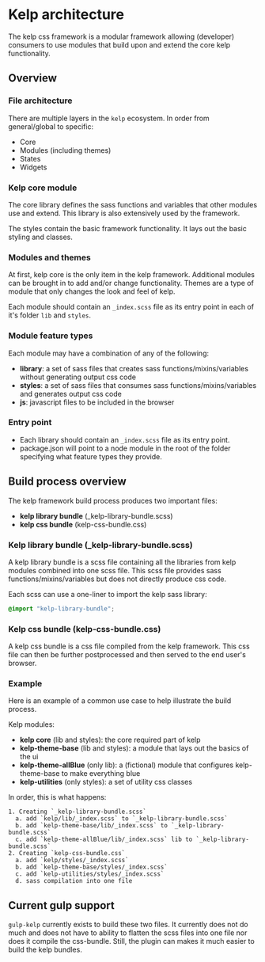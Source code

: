 # Kelp architecture

The kelp css framework is a modular framework allowing (developer) consumers to use modules that build upon and extend the core kelp functionality.

## Overview
### File architecture
There are multiple layers in the `kelp` ecosystem. In order from general/global to specific:
- Core
- Modules (including themes)
- States
- Widgets

### Kelp core module
The core library defines the sass functions and variables that other modules use and extend. This library is also extensively used by the framework.

The styles contain the basic framework functionality. It lays out the basic styling and classes.

### Modules and themes
At first, kelp core is the only item in the kelp framework. Additional modules can be brought in to add and/or change functionality. Themes are a type of module that only changes the look and feel of kelp.

Each module should contain an `_index.scss` file as its entry point in each of it's folder `lib` and `styles`.

### Module feature types
Each module may have a combination of any of the following:
- **library**: a set of sass files that creates sass functions/mixins/variables without generating output css code
- **styles**: a set of sass files that consumes sass functions/mixins/variables and generates output css code
- **js**: javascript files to be included in the browser

### Entry point
- Each library should contain an `_index.scss` file as its entry point.
- package.json will point to a node module in the root of the folder specifying what feature types they provide.

## Build process overview
The kelp framework build process produces two important files:
- **kelp library bundle** (_kelp-library-bundle.scss)
- **kelp css bundle** (kelp-css-bundle.css)

### Kelp library bundle (_kelp-library-bundle.scss)
A kelp library bundle is a scss file containing all the libraries from kelp modules combined into one scss file. This scss file provides sass functions/mixins/variables but does not directly produce css code.

Each scss can use a one-liner to import the kelp sass library:
```css
@import "kelp-library-bundle";
```

### Kelp css bundle (kelp-css-bundle.css)
A kelp css bundle is a css file compiled from the kelp framework. This css file can then be further postprocessed and then served to the end user's browser.

### Example
Here is an example of a common use case to help illustrate the build process.

Kelp modules:
- **kelp core** (lib and styles): the core required part of kelp
- **kelp-theme-base** (lib and styles): a module that lays out the basics of the ui
- **kelp-theme-allBlue** (only lib): a (fictional) module that configures kelp-theme-base to make everything blue
- **kelp-utilities** (only styles): a set of utility css classes

In order, this is what happens:
```
1. Creating `_kelp-library-bundle.scss`
  a. add `kelp/lib/_index.scss` to `_kelp-library-bundle.scss`
  b. add `kelp-theme-base/lib/_index.scss` to `_kelp-library-bundle.scss`
  c. add `kelp-theme-allBlue/lib/_index.scss` lib to `_kelp-library-bundle.scss`
2. Creating `kelp-css-bundle.css`
  a. add `kelp/styles/_index.scss`
  b. add `kelp-theme-base/styles/_index.scss`
  c. add `kelp-utilities/styles/_index.scss`
  d. sass compilation into one file
```

## Current gulp support
`gulp-kelp` currently exists to build these two files. It currently does not do much and does not have to ability to flatten the scss files into one file nor does it compile the css-bundle. Still, the plugin can makes it much easier to build the kelp bundles.
